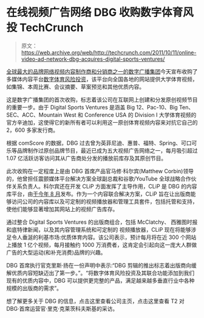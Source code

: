 # 在线视频广告网络 DBG 收购数字体育风投 TechCrunch

> 原文：<https://web.archive.org/web/http://techcrunch.com/2011/10/11/online-video-ad-network-dbg-acquires-digital-sports-ventures/>

[全球最大的品牌网络视频内容制作商和分销商之一的数字广播集团](https://web.archive.org/web/20230204184334/http://www.dbg.tv/)今天宣布收购了多媒体内容平台[数字体育风险投资](https://web.archive.org/web/20230204184334/http://www.digitalsportsventures.com/)，该平台向全国各地的网站提供大学体育视频，如集锦、本周比赛、会议摘要、草案预览和其他优质内容。

这是数字广播集团的首次收购，标志着该公司在互联网上创建和分发原创视频节目的重要一步。由于 Digital Sports Ventures 是涵盖 Big 12、Pac-10、Big Ten、SEC、ACC、Mountain West 和 Conference USA 的 Division I 大学体育视频的官方辛迪加，这使得它的新所有者可以利用这一原创体育视频内容来对抗它自己的 2，600 多家发行商。

根据 comScore 的数据，DBG 过去曾为英菲尼迪、惠普、福特、Spring、可口可乐等品牌制作过原创品牌节目，最近已成为五大视频广告网络之一，每月吸引超过 1.07 亿活跃访客访问其从广告商处分发的播放前库存及其原创节目。

此次收购在一定程度上是由 DBG 首席产品官马修·科尔宾(Matthew Corbin)领导的，他曾担任震颤媒体平台解决方案全球副总裁和谷歌/YouTube 全球战略合作伙伴关系负责人。科尔宾还在开发 CLiP 方面发挥了主导作用，CLiP 是 DBG 的内容库平台，由[于今年 8 月](https://web.archive.org/web/20230204184334/http://www.prweb.com/releases/2011/8/prweb8696213.htm)发布。作为一个内容联合解决方案，CLiP 旨在让出版商能够访问公司的内容库以及可定制的视频播放器和管理工具套件，包括托管和支持，使他们能够显著增加其网站上的视频广告库存。

通过整合 Digital Sports Ventures 的出版商组合，包括 McClatchy、
西雅图时报和底特律新闻，以及其内容管理系统和可定制的
视频播放器，CLiP 现在将能够涉足令人垂涎的利基市场:优质体育内容。该公司表示，预计每月将在近 300 个网站上播放 1 亿个视频，每月接触约 1000 万消费者，这肯定会引起向这一庞大人群做广告的大型运动(和补充消费)品牌的兴趣。

DBG 首席执行官克里斯·扬在一份声明中表示:“DBG 剪辑的推出标志着出版商向缓解优质内容短缺迈出了第一步。”。“将数字体育风险投资及其联合功能添加到我们现有的优质内容中，DBG 可以提供更完整的产品，满足越来越多垂直行业中各种规模的出版商的需求”。

想了解更多关于 DBG 的信息，点击这里查看公司主页，点击这里查看 T2 对 DBG·首席运营官·里克·克莱茨科夫斯基的采访。
